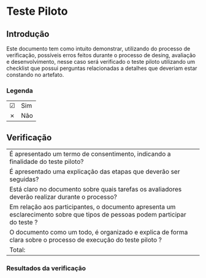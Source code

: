 # Teste Piloto

## Introdução
Este documento tem como intuito demonstrar, utilizando do processo de verificação, possíveis erros feitos durante o processo de desing, avaliação e desenvolvimento, nesse caso será verificado o teste piloto utilizando um checklist que possui perguntas relacionadas a detalhes que deveriam estar constando no artefato.

### Legenda

|||
|:-|:-|
|☑| Sim|
|✗| Não|


## Verificação

|||
|:-|:-|
|É apresentado um termo de consentimento, indicando a finalidade do teste piloto?||
|É apresentado uma explicação das etapas que deverão ser seguidas?||
|Está claro no documento sobre quais tarefas os avaliadores deverão realizar durante o processo?||
|Em relação aos participantes, o documento apresenta um esclarecimento sobre que tipos de pessoas podem participar do teste ?||
|O documento como um todo, é organizado e explica de forma clara sobre o processo de execução do teste piloto ?||
|Total: ||

### Resultados da verificação